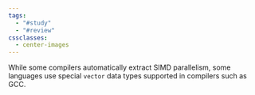 ```yaml
---
tags:
  - "#study"
  - "#review"
cssclasses:
  - center-images
---
```

While some compilers automatically extract SIMD parallelism, some languages use special `vector` data types supported in compilers such as GCC.